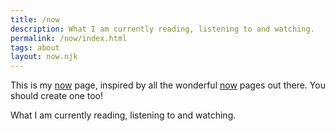 ```yaml
---
title: /now
description: What I am currently reading, listening to and watching.
permalink: /now/index.html
tags: about
layout: now.njk
---
```


This is my [now](https://nownownow.com/about) page, inspired by all the wonderful [now](https://nownownow.com/) pages out there. You should create one too!

What I am currently reading, listening to and watching.